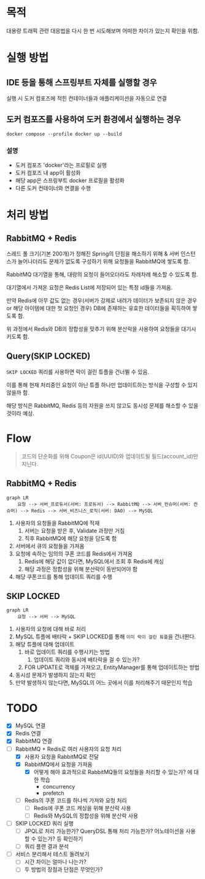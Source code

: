 # 목적

대용량 트래픽 관련 대응법을 다시 한 번 시도해보며 어떠한 차이가 있는지 확인을 위함.

# 실행 방법

## IDE 등을 통해 스프링부트 자체를 실행할 경우

실행 시 도커 컴포즈에 적힌 컨테이너들과 애플리케이션을 자동으로 연결

## 도커 컴포즈를 사용하여 도커 환경에서 실행하는 경우

`docker compose --profile docker up --build`

### 설명

- 도커 컴포즈 'docker'라는 프로필로 실행
- 도커 컴포즈 내 app이 활성화
- 해당 app은 스프링부트 docker 프로필을 활성화
- 다른 도커 컨테이너와 연결을 수행

# 처리 방법

## RabbitMQ + Redis

스레드 풀 크기(기본 200개)가 정해진 Spring의 단점을 해소하기 위해 & 서버 인스턴스가 늘어나더라도 문제가 없도록 구성하기 위해 요청들을 RabbitMQ에 쌓도록 함.

RabbitMQ 대기열을 통해, 대량의 요청이 들어오더라도 차례차례 해소할 수 있도록 함.

대기열에서 가져온 요청은 Redis List에 저장되어 있는 특정 id들을 가져옴.

만약 Redis에 아무 값도 없는 경우(서버가 강제로 내려가 데이터가 보존되지 않은 경우 or 해당 아이템에 대한 첫 요청인 경우) DB에 존재하는 유효한 데이터들을 획득하여 쌓도록 함.

위 과정에서 Redis와 DB의 정합성을 맞추기 위해 분산락을 사용하여 요청들을 대기시키도록 함.

## Query(SKIP LOCKED)

`SKIP LOCKED` 쿼리를 사용하면 락이 걸린 튜플을 건너뛸 수 있음.

이를 통해 현재 처리중인 요청이 아닌 튜플 하나만 업데이트하는 방식을 구성할 수 있지 않을까 함.

해당 방식은 RabbitMQ, Redis 등의 자원을 쓰지 않고도 동시성 문제를 해소할 수 있을 것이라 예상.

# Flow

> 코드의 단순화를 위해 Coupon은 id(UUID)와 업데이트될 필드(account_id)만 지닌다.

## RabbitMQ + Redis

```mermaid
graph LR
    요청 --> 서버_프로듀서(서버: 프로듀서) --> RabbitMQ --> 서버_컨슈머(서버: 컨슈머) --> Redis --> 서버_비즈니스_로직(서버: DAO) --> MySQL 
```

1. 사용자의 요청들을 RabbitMQ에 적재
    1. 서버는 요청을 받은 후, Validate 과정만 거침
    2. 직후 RabbitMQ에 해당 요청을 담도록 함
2. 서버에서 큐의 요청들을 가져옴
3. 요청에 속하는 임의의 쿠폰 코드를 Redis에서 가져옴
    1. Redis에 해당 값이 없다면, MySQL에서 조회 후 Redis에 캐싱
    2. 해당 과정은 정합성을 위해 분산락이 동반되어야 함
4. 해당 쿠폰코드를 통해 업데이트 쿼리를 수행

## SKIP LOCKED

```mermaid
graph LR
    요청 --> 서버 --> MySQL 
```

1. 사용자의 요청에 대해 바로 처리
2. MySQL 튜플에 배타락 + SKIP LOCKED를 통해 `이미 락이 걸린 튜플`을 건너뛴다.
3. 해당 튜플에 대해 업데이트
    1. 바로 업데이트 쿼리를 수행시키는 방법
        1. 업데이트 쿼리와 동시에 배타락을 걸 수 있는가?
    2. FOR UPDATE로 객체를 가져오고, EntityManager를 통해 업데이트하는 방법
4. 동시성 문제가 발생하지 않는지 확인
5. 만약 발생하지 않는다면, MySQL의 어느 곳에서 이를 처리해주기 때문인지 학습

# TODO

- [x] MySQL 연결
- [x] Redis 연결
- [x] RabbitMQ 연결
- [ ] RabbitMQ + Redis로 여러 사용자의 요청 처리
    - [x] 사용자 요청을 RabbitMQ로 전달
    - [x] RabbitMQ에서 요청을 가져옴
        - [x] 어떻게 해야 효과적으로 RabbitMQ들의 요청들을 처리할 수 있는가? 에 대한 학습
            - concurrency
            - prefetch
    - [ ] Redis의 쿠폰 코드를 하나씩 가져와 요청 처리
        - [ ] Redis에 쿠폰 코드 캐싱을 위해 분산락 사용
        - [ ] Redis와 MySQL의 정합성을 위해 분산락 사용
- [ ] SKIP LOCKED 쿼리 실행
    - [ ] JPQL로 처리 가능한가? QueryDSL 통해 처리 가능한가? 어노테이션을 사용할 수 있는가? 등 확인하기
    - [ ] 쿼리 플랜 결과 분석
- [ ] 서비스 분리해서 테스트 돌려보기
    - [ ] 시간 차이는 얼마나 나는가?
    - [ ] 두 방법의 장점과 단점은 무엇인가?
